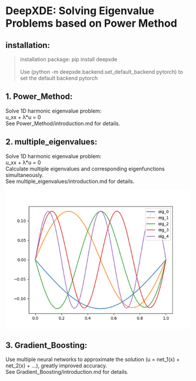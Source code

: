 # DeepXDE: Solving Eigenvalue Problems based on Power Method

## installation:

>installation package: pip install deepxde <br>
><br>
>Use (python -m deepxde.backend.set_default_backend pytorch) to set the default backend pytorch

## 1. Power_Method:

Solve 1D harmonic eigenvalue problem: <br>
u_xx + λ*u = 0 <br>
See Power_Method/introduction.md for details. <br>

## 2. multiple_eigenvalues:

Solve 1D harmonic eigenvalue problem: <br>
u_xx + λ*u = 0 <br>
Calculate multiple eigenvalues and corresponding eigenfunctions simultaneously.<br>
See multiple_eigenvalues/introduction.md for details. <br>

![](/image/multiple_eigenvalues_multi_max_eigs_Figure_1.png)

## 3. Gradient_Boosting:

Use multiple neural networks to approximate the solution (u = net_1(x) + net_2(x) + ...), greatly improved accuracy. <br>
See Gradient_Boosting/introduction.md for details. <br>
